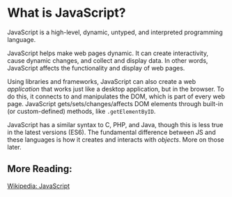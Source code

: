 # What is JavaScript?

JavaScript is a high-level, dynamic, untyped, and interpreted programming language.

JavaScript helps make web pages dynamic. It can create interactivity, cause dynamic changes, and collect and display data. In other words, JavaScript affects the functionality and display of web pages.

Using libraries and frameworks, JavaScript can also create a web *application* that works just like a desktop application, but in the browser. To do this, it connects to and manipulates the DOM, which is part of every web page. JavaScript gets/sets/changes/affects DOM elements through built-in (or custom-defined) methods, like `.getElementByID`. 

JavaScript has a similar syntax to C, PHP, and Java, though this is less true in the latest versions (ES6). The fundamental difference between JS and these languages is how it creates and interacts with _objects_. More on those later.

## More Reading:
[Wikipedia: JavaScript](https://en.wikipedia.org/wiki/JavaScript)
